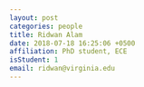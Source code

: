 ```yaml
---
layout: post
categories: people
title: Ridwan Alam
date: 2018-07-18 16:25:06 +0500
affiliation: PhD student, ECE
isStudent: 1
email: ridwan@virginia.edu
---
```

